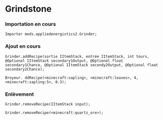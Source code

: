 # Grindstone

### Importation en cours

```zenscript
Importer mods.appliedenergistics2.Grinder;
```

### Ajout en cours

```zenscript
Grinder.addRecipe(sortie IItemStack, entrée IItemStack, int tours, @Optional IItemStack secondary1Output, @Optional float secondary1Chance, @Optional IItemStack secondy2Output, @Optional float secondary2Chance);

Broyeur. ddRecipe(<minecraft:sapling>, <minecraft:leaves>, 4, <minecraft:sapling:5>, 0.3);
```

### Enlèvement

```zenscript
Grinder.removeRecipe(IItemStack input);

Grinder.removeRecipe(<minecraft:quartz_ore>);
```